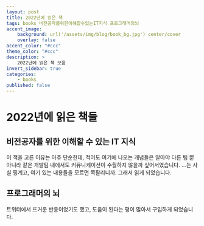 ```yaml
---
layout: post
title: 2022년에 읽은 책
tags: books 비전공자를위한이해할수있는IT지식 프로그래머의뇌
accent_image:
    background: url('/assets/img/blog/book_bg.jpg') center/cover
    overlay: false
accent_color: "#ccc"
theme_color: "#ccc"
description: >
    2022년에 읽은 책 모음
invert_sidebar: true
categories:
    - books
published: false
---
```


# 2022년에 읽은 책들

## 비전공자를 위한 이해할 수 있는 IT 지식

이 책을 고른 이유는 아주 단순한데, 적어도 여기에 나오는 개념들은 알아야 다른 팀 뿐 아니라 같은 개발팀 내에서도 커뮤니케이션이 수월하지 않을까 싶어서였습니다.
...는 사실 핑계고, 여기 있는 내용들을 모르면 쪽팔리니까. 그래서 읽게 되었습니다.

## 프로그래머의 뇌

트위터에서 뜨거운 반응이었기도 했고, 도움이 된다는 평이 많아서 구입하게 되었습니다.
